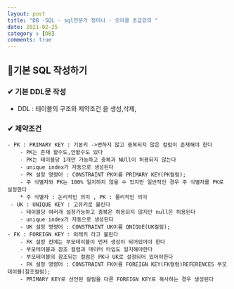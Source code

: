 ```yaml
---
layout: post
title: "DB -SQL - sql전문가 정미나 - 오라클 초급강의 "
date: 2021-02-25
category : [DB]
comments: true
---
```


## 🔷기본 SQL 작성하기

### ✔ 기본 DDL문 작성
- DDL : 테이블의 구조와 제약조건 을 생성,삭제,

### ✔ 제약조건


    - PK : PRIMARY KEY : 기본키 ->변하지 않고 중복되지 않은 컬럼이 존재해야 한다
        - PK는 존재 할수도,안할수도 있다
        - PK는 테이블당 1개만 가능하고 중복과 NUll이 허용되지 않는다
        - unique index가 자동으로 생성된다
        - PK 설정 명령어 : CONSTRAINT PK이름 PRIMARY KEY(PK컬럼);
        - 주 식별자와 PK는 100% 일치하지 않을 수 있지만 일반적인 경우 주 식별자를 PK로 설정한다
        * 주 식별자 : 논리적인 의미 , PK : 물리적인 의미
     - UK : UNIQUE KEY : 고유키로 불린다
        - 테이블당 여러개 설정가능하고 중복은 허용되지 않지만 null은 허용된다
        - unique index가 자동으로 생성된다
        - UK 설정 명령어 : CONSTRAINT UK이름 QNIQUE(UK컬럼);
    - FK : FOREIGN KEY : 외래키 라고 불린다
        - FK 설정 전에는 부모테이블이 먼저 생성이 되어있어야 한다
        - 부모테이블과 참조 컬럼과 데이터 타입도 일치해야한다
        - 부모테이블의 참조되는 컬럼은 PK나 UK로 설정되어 있어야한다
        - FK 설정 명령어 : CONSTRAINT FK이름 FOREIGN KEY(FK컬럼)REFERENCES 부모테이블(참조컬럼);
        - PRIMARY KEY로 선언된 칼럼을 다른 FOREIGN KEY로 복사하는 경우 생성된다

